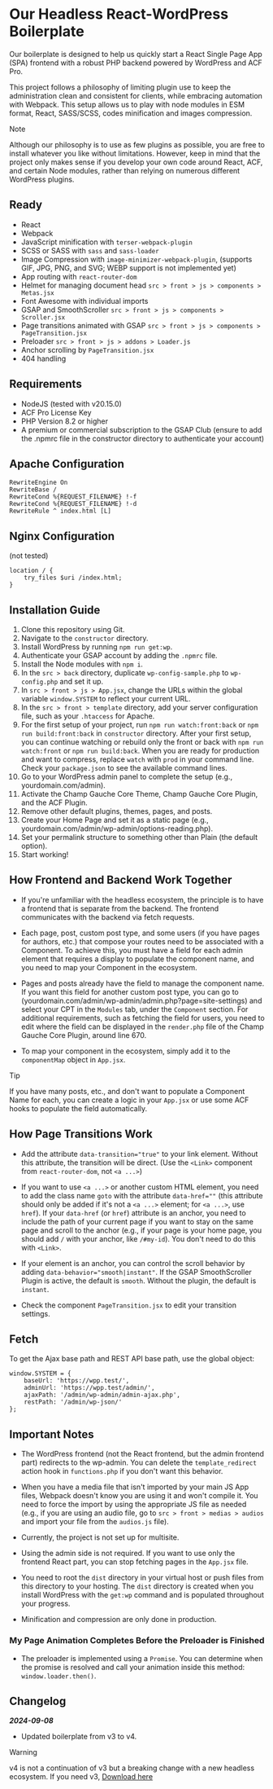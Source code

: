 # Our Headless React-WordPress Boilerplate

Our boilerplate is designed to help us quickly start a React Single Page App (SPA) frontend with a robust PHP backend powered by WordPress and ACF Pro.

This project follows a philosophy of limiting plugin use to keep the administration clean and consistent for clients, while embracing automation with Webpack. This setup allows us to play with node modules in ESM format, React, SASS/SCSS, codes minification and images compression.


> [!NOTE]
> Although our philosophy is to use as few plugins as possible, you are free to install whatever you like without limitations. However, keep in mind that the project only makes sense if you develop your own code around React, ACF, and certain Node modules, rather than relying on numerous different WordPress plugins.


## Ready

- React
- Webpack
- JavaScript minification with `terser-webpack-plugin`
- SCSS or SASS with `sass` and `sass-loader`
- Image Compression with `image-minimizer-webpack-plugin`, (supports GIF, JPG, PNG, and SVG; WEBP support is not implemented yet)
- App routing with `react-router-dom`
- Helmet for managing document head `src > front > js > components > Metas.jsx`
- Font Awesome with individual imports
- GSAP and SmoothScroller `src > front > js > components > Scroller.jsx`
- Page transitions animated with GSAP `src > front > js > components > PageTransition.jsx`
- Preloader `src > front > js > addons > Loader.js`
- Anchor scrolling by `PageTransition.jsx`
- 404 handling


## Requirements

- NodeJS (tested with v20.15.0)
- ACF Pro License Key
- PHP Version 8.2 or higher
- A premium or commercial subscription to the GSAP Club (ensure to add the .npmrc file in the constructor directory to authenticate your account)


## Apache Configuration

```
RewriteEngine On
RewriteBase /
RewriteCond %{REQUEST_FILENAME} !-f
RewriteCond %{REQUEST_FILENAME} !-d
RewriteRule ^ index.html [L]
```


## Nginx Configuration

(not tested)
```
location / {
    try_files $uri /index.html;
}
```


## Installation Guide

1. Clone this repository using Git.
2. Navigate to the `constructor` directory.
3. Install WordPress by running `npm run get:wp`.
4. Authenticate your GSAP account by adding the `.npmrc` file.
5. Install the Node modules with `npm i`.
6. In the `src > back` directory, duplicate `wp-config-sample.php` to `wp-config.php` and set it up.
7. In `src > front > js > App.jsx`, change the URLs within the global variable `window.SYSTEM` to reflect your current URL.
8. In the `src > front > template` directory, add your server configuration file, such as your `.htaccess` for Apache.
9. For the first setup of your project, run `npm run watch:front:back` or `npm run build:front:back` in `constructor` directory. After your first setup, you can continue watching or rebuild only the front or back with `npm run watch:front` or `npm run build:back`. When you are ready for production and want to compress, replace `watch` with `prod` in your command line. Check your `package.json` to see the available command lines.
10. Go to your WordPress admin panel to complete the setup (e.g., yourdomain.com/admin).
11. Activate the Champ Gauche Core Theme, Champ Gauche Core Plugin, and the ACF Plugin.
12. Remove other default plugins, themes, pages, and posts.
13. Create your Home Page and set it as a static page (e.g., yourdomain.com/admin/wp-admin/options-reading.php).
14. Set your permalink structure to something other than Plain (the default option).
15. Start working!


## How Frontend and Backend Work Together

- If you're unfamiliar with the headless ecosystem, the principle is to have a frontend that is separate from the backend. The frontend communicates with the backend via fetch requests.

- Each page, post, custom post type, and some users (if you have pages for authors, etc.) that compose your routes need to be associated with a Component. To achieve this, you must have a field for each admin element that requires a display to populate the component name, and you need to map your Component in the ecosystem.

- Pages and posts already have the field to manage the component name. If you want this field for another custom post type, you can go to (yourdomain.com/admin/wp-admin/admin.php?page=site-settings) and select your CPT in the `Modules` tab, under the `Component` section. For additional requirements, such as fetching the field for users, you need to edit where the field can be displayed in the `render.php` file of the Champ Gauche Core Plugin, around line 670.

- To map your component in the ecosystem, simply add it to the `componentMap` object in `App.jsx`.

> [!TIP]
> If you have many posts, etc., and don't want to populate a Component Name for each, you can create a logic in your `App.jsx` or use some ACF hooks to populate the field automatically.




## How Page Transitions Work

- Add the attribute `data-transition="true"` to your link element. Without this attribute, the transition will be direct. (Use the `<Link>` component from `react-router-dom`, not `<a ...>`)

- If you want to use `<a ...>` or another custom HTML element, you need to add the class name `goto` with the attribute `data-href=""` (this attribute should only be added if it's not a `<a ...>` element; for `<a ...>`, use `href`). If your `data-href` (or `href`) attribute is an anchor, you need to include the path of your current page if you want to stay on the same page and scroll to the anchor (e.g., if your page is your home page, you should add `/` with your anchor, like `/#my-id`). You don't need to do this with `<Link>`.

- If your element is an anchor, you can control the scroll behavior by adding `data-behavior="smooth|instant"`. If the GSAP SmoothScroller Plugin is active, the default is `smooth`. Without the plugin, the default is `instant`.

- Check the component `PageTransition.jsx` to edit your transition settings.



## Fetch

To get the Ajax base path and REST API base path, use the global object:
```
window.SYSTEM = {
    baseUrl: 'https://wpp.test/',
    adminUrl: 'https://wpp.test/admin/',
    ajaxPath: '/admin/wp-admin/admin-ajax.php',
    restPath: '/admin/wp-json/'
};
```


## Important Notes

- The WordPress frontend (not the React frontend, but the admin frontend part) redirects to the wp-admin. You can delete the `template_redirect` action hook in `functions.php` if you don't want this behavior.

- When you have a media file that isn't imported by your main JS App files, Webpack doesn't know you are using it and won't compile it. You need to force the import by using the appropriate JS file as needed (e.g., if you are using an audio file, go to `src > front > medias > audios` and import your file from the `audios.js` file).

- Currently, the project is not set up for multisite.

- Using the admin side is not required. If you want to use only the frontend React part, you can stop fetching pages in the `App.jsx` file.

- You need to root the `dist` directory in your virtual host or push files from this directory to your hosting. The `dist` directory is created when you install WordPress with the `get:wp` command and is populated throughout your progress.

- Minification and compression are only done in production.

### My Page Animation Completes Before the Preloader is Finished

- The preloader is implemented using a `Promise`. You can determine when the promise is resolved and call your animation inside this method: `window.loader.then()`.


## Changelog

***2024-09-08***

- Updated boilerplate from v3 to v4.

> [!WARNING]
> v4 is not a continuation of v3 but a breaking change with a new headless ecosystem. If you need v3, [Download here](https://archives.champgauche.studio/wordpress-boilerplate-v3.zip)